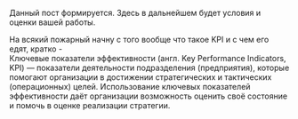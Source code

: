 Данный пост формируется.
Здесь в дальнейшем будет условия и оценки вашей работы.

На всякий пожарный начну с того вообще что такое KPI и с чем его едят, кратко -  
Ключевые показатели эффективности (англ. Key Performance Indicators, KPI) — показатели деятельности
подразделения (предприятия), которые помогают организации в достижении стратегических и
тактических (операционных) целей. Использование ключевых показателей эффективности даёт организации возможность
оценить своё состояние и помочь в оценке реализации стратегии.
